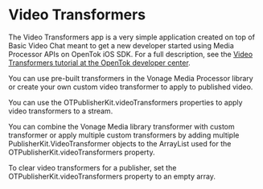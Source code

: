 Video Transformers
======================

The Video Transformers app is a very simple application created on top of Basic Video Chat meant to get a new developer
started using Media Processor APIs on OpenTok iOS SDK. For a full description, see the [Video Transformers tutorial at the
OpenTok developer center](https://tokbox.com/developer/guides/vonage-media-processor/ios).

You can use pre-built transformers in the Vonage Media Processor library or create your own custom video transformer to apply to published video.

You can use the OTPublisherKit.videoTransformers properties to apply video transformers to a stream.

You can combine the Vonage Media library transformer with custom transformer or apply multiple custom transformers by adding multiple PublisherKit.VideoTransformer objects to the ArrayList used for the OTPublisherKit.videoTransformers property.

To clear video transformers for a publisher, set the OTPublisherKit.videoTransformers property to an empty array.

